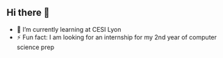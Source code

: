 ## Hi there 👋
- 🌱 I’m currently learning at CESI Lyon
- ⚡ Fun fact: I am looking for an internship for my 2nd year of computer science prep
